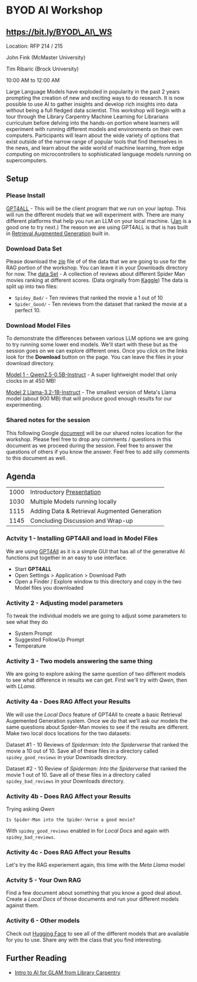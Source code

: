 # BYOD AI Workshop

## https://bit.ly/BYOD\_AI\_WS

Location:
RFP 214 / 215

John Fink (McMaster University)

Tim Ribaric (Brock University)

10:00 AM to 12:00 AM

Large Language Models have exploded in popularity in the past 2 years prompting the creation of new and exciting ways to do research. It is now possible to use AI to gather insights and develop rich insights into data without being a full fledged data scientist. This workshop will begin with a tour through the Library Carpentry Machine Learning for Librarians curriculum before delving into the hands-on portion where learners will experiment with running different models and environments on their own computers. Participants will learn about the wide variety of options that exist outside of the narrow range of popular tools that find themselves in the news, and learn about the wide world of machine learning, from edge computing on microcontrollers to sophisticated language models running on supercomputers.



## Setup



### Please Install

[GPT4ALL](https://www.nomic.ai/gpt4all) - This will be the client program that we run on your laptop. This will run the different models that we will experiment with.
There are many different platforms that help you run an LLM on your local machine. ([Jan](https://jan.ai/) is a good one to try next.) The reason we are using GPT4ALL is that is has built in [Retrieval Augmented Generation](https://elibtronic.github.io/AIL_Database/items/ail_026.html) built in.

### Download Data Set

Please download the [zip](https://github.com/elibtronic/BYOD_AI_Workshop/raw/refs/heads/main/GPT4ALL_Workshop/DataSet.zip) file of of the data that we are going to use for the RAG portion of the workshop. You can leave it in your Downloads directory for now. The [data Set](data/) - A collection of reviews about different Spider Man movies ranking at different scores. (Data orginally from [Kaggle](https://www.kaggle.com/datasets/okancan/spiderman-movies-imdb-reviews)) The data is split up into two files:

- `Spidey_Bad/` - Ten reviews that ranked the movie a 1 out of 10
- `Spider_Good/` - Ten reviews from the dataset that ranked the movie at a perfect 10.

### Download Model Files

To demonstrate the differences between various LLM options we are going to try running some lower end models. We'll start with these but as the session goes on we can explore different ones. Once you click on the links look for the __Download__ button on the page. You can leave the files in your download directory.

[Model 1 - Qwen2.5-0.5B-Instruct](https://huggingface.co/Qwen/Qwen2.5-0.5B-Instruct-GGUF/blob/main/qwen2.5-0.5b-instruct-q4_0.gguf) -  A super lightweight model that only clocks in at 450 MB!

[Model 2 
Llama-3.2-1B-Instruct](https://huggingface.co/bartowski/Llama-3.2-1B-Instruct-GGUF/blob/main/Llama-3.2-1B-Instruct-Q5_K_M.gguf) - The smallest version of Meta's Llama model (about 900 MB) that will produce good enough results for our experimenting. 

### Shared notes for the session

This following Google [document](https://docs.google.com/document/d/1p4ZSZS-qhJLDydX17YzSCCV6oxTFaYX9fQ4v2YlcxBg/edit?usp=sharing) will be our shared notes location for the workshop. Please feel free to drop any comments / questions in this document as we proceed during the session. Feel free to answer the questions of others if you know the answer. Feel free to add silly comments to this document as well.


## Agenda


|||
|---|----|
|1000|Introductory [Presentation](presentation.pdf) |
|1030|Multiple Models running locally|
|1115|Adding Data & Retrieval Augmented Generation|
|1145|Concluding Discussion and Wrap-up|

### Actvity 1 - Installing GPT4All and load in Model Files

We are using [GPT4All](https://www.nomic.ai/gpt4all) as it is a simple GUI that has all of the generative AI functions put together in an easy to use interface.

- Start __GPT4ALL__
- Open Settings > Application > Download Path
- Open a Finder / Explore window to this directory and copy in the two Model files you downloaded

### Activity 2 - Adjusting model parameters

To tweak the individual models we are going to adjust some parameters to see what they do

- System Prompt
- Suggested FollowUp Prompt
- Temperature

### Activity 3 - Two models answering the same thing

We are going to explore asking the same question of two different models to see what difference in results we can get. First we'll try with _Qwen_, then with _LLama_.

### Activity 4a - Does RAG Affect your Results


We will use the _Local Docs_ feature of GPT4All to create a basic Retrieval Augemented Generation system. Once we do that we'll ask our models the same questions about Spider-Man movies to see if the results are different. Make two local docs locations for the two datasets:

Dataset #1 - 10 Reviews of _Spiderman: Into the Spiderverse_ that ranked the movie a 10 out of 10. Save all of these files in a directory called `spidey_good_reviews` in your Downloads directory.

Dataset #2 - 10 Review of _Spiderman: Into the Spiderverse_ that ranked the movie 1 out of 10. Save all of these files in a directory called `spidey_bad_reviews` in your Downloads directory.


### Activity 4b - Does RAG Affect your Results

Trying asking _Qwen_ 

```
Is Spider-Man into the Spider-Verse a good movie?
``` 

With `spidey_good_reviews` enabled in for _Local Docs_ and again with `spidey_bad_reviews`.

### Activity 4c - Does RAG Affect your Results

Let's try the RAG experiement again, this time with the _Meta Llama_ model


### Actvity 5 - Your Own RAG

Find a few document about something that you know a good deal about. Create a _Local Docs_ of those documents and run your different models against them.

### Activity 6 - Other models

Check out [Hugging Face](https://huggingface.co/) to see all of the different models that are available for you to use. Share any with the class that you find interesting.


## Further Reading

- [Intro to AI for GLAM from Library Carpentry](https://carpentries-incubator.github.io/machine-learning-librarians-archivists/)



